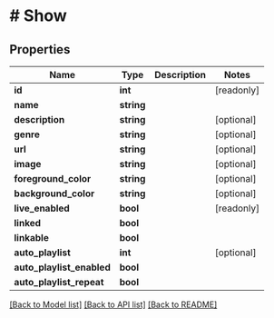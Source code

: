 # # Show

## Properties

Name | Type | Description | Notes
------------ | ------------- | ------------- | -------------
**id** | **int** |  | [readonly]
**name** | **string** |  |
**description** | **string** |  | [optional]
**genre** | **string** |  | [optional]
**url** | **string** |  | [optional]
**image** | **string** |  | [optional]
**foreground_color** | **string** |  | [optional]
**background_color** | **string** |  | [optional]
**live_enabled** | **bool** |  | [readonly]
**linked** | **bool** |  |
**linkable** | **bool** |  |
**auto_playlist** | **int** |  | [optional]
**auto_playlist_enabled** | **bool** |  |
**auto_playlist_repeat** | **bool** |  |

[[Back to Model list]](../../README.md#models) [[Back to API list]](../../README.md#endpoints) [[Back to README]](../../README.md)
